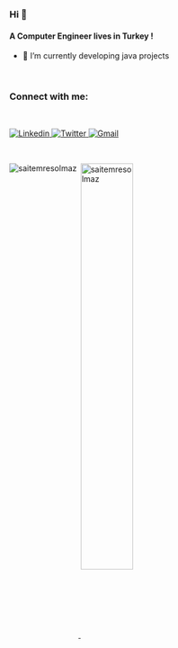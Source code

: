 
### Hi 👋
#### A Computer Engineer lives in Turkey !


- 🔭  I’m currently developing java projects

<br>

 ### Connect with me:
<br>
<!-- Social icons section -->
  <p align="left">
        <!-- Linkedin -->
        <a href="https://www.linkedin.com/in/emresolmaz/" target="_blank"><img alt="Linkedin"src="https://img.shields.io/badge/-Linkedin-0A66C2?logo=Linkedin&logoColor=white">
        </a>
	 <!-- Twitter -->
        <a href="https://twitter.com/0emresolmaz" target="_blank"><img alt="Twitter" src="https://img.shields.io/badge/Twitter-1DA1F2?logo=twitter&logoColor=white">
	<!-- Gmail -->
        <a href="mailto:emre.solmaz106@gmail.com" target="_blank"><img alt="Gmail" src="https://img.shields.io/badge/-Gmail-EA4335&logo=Gmail&logoColor=white">
    </p>
<br/>

<p><img align="left" src="https://github-readme-stats.vercel.app/api/top-langs?username=saitemresolmaz&show_icons=true&locale=en&layout=compact" alt="saitemresolmaz" /></p>
<p>&nbsp;<img align="center" src="https://github-readme-stats.vercel.app/api?username=saitemresolmaz&show_icons=true&locale=en" alt="saitemresolmaz" width="43%" /></p><br />
<br />
	
